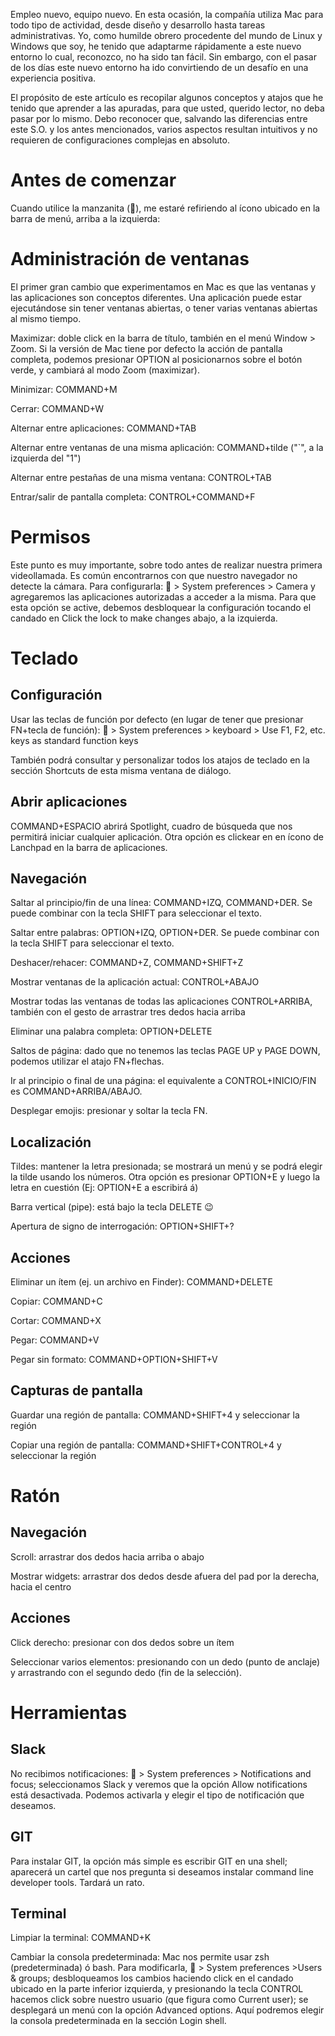 Empleo nuevo, equipo nuevo. En esta ocasión, la compañía utiliza Mac para todo tipo de actividad, desde diseño y desarrollo hasta tareas administrativas. Yo, como humilde obrero procedente del mundo de Linux y Windows que soy, he tenido que adaptarme rápidamente a este nuevo entorno lo cual, reconozco, no ha sido tan fácil. Sin embargo, con el pasar de los días este nuevo entorno ha ido convirtiendo de un desafío en una experiencia positiva.

El propósito de este artículo es recopilar algunos conceptos y atajos que he tenido que aprender a las apuradas, para que usted, querido lector, no deba pasar por lo mismo. Debo reconocer que, salvando las diferencias entre este S.O. y los antes mencionados, varios aspectos resultan intuitivos y no requieren de configuraciones complejas en absoluto.

# Antes de comenzar

Cuando utilice la manzanita (🍎), me estaré refiriendo al ícono ubicado en la barra de menú, arriba a la izquierda:

# Administración de ventanas

El primer gran cambio que experimentamos en Mac es que las ventanas y las aplicaciones son conceptos diferentes. Una aplicación puede estar ejecutándose sin tener ventanas abiertas, o tener varias ventanas abiertas al mismo tiempo.

Maximizar: doble click en la barra de título, también en el menú Window > Zoom. Si la versión de Mac tiene por defecto la acción de pantalla completa, podemos presionar OPTION al posicionarnos sobre el botón verde, y cambiará al modo Zoom (maximizar).

Minimizar: COMMAND+M

Cerrar: COMMAND+W

Alternar entre aplicaciones: COMMAND+TAB

Alternar entre ventanas de una misma aplicación: COMMAND+tilde ("`", a la izquierda del "1")

Alternar entre pestañas de una misma ventana: CONTROL+TAB

Entrar/salir de pantalla completa: CONTROL+COMMAND+F

# Permisos

Este punto es muy importante, sobre todo antes de realizar nuestra primera videollamada. Es común encontrarnos con que nuestro navegador no detecte la cámara. Para configurarla: 🍎 > System preferences > Camera y agregaremos las aplicaciones autorizadas a acceder a la misma. Para que esta opción se active, debemos desbloquear la configuración tocando el candado en Click the lock to make changes abajo, a la izquierda.

# Teclado

## Configuración

Usar las teclas de función por defecto (en lugar de tener que presionar FN+tecla de función): 🍎 > System preferences > keyboard > Use F1, F2, etc. keys as standard function keys

También podrá consultar y personalizar todos los atajos de teclado en la sección Shortcuts de esta misma ventana de diálogo.

## Abrir aplicaciones

COMMAND+ESPACIO abrirá Spotlight, cuadro de búsqueda que nos permitirá iniciar cualquier aplicación. Otra opción es clickear en en ícono de Lanchpad en la barra de aplicaciones.

## Navegación

Saltar al principio/fin de una línea: COMMAND+IZQ, COMMAND+DER. Se puede combinar con la tecla SHIFT para seleccionar el texto.

Saltar entre palabras: OPTION+IZQ, OPTION+DER. Se puede combinar con la tecla SHIFT para seleccionar el texto.

Deshacer/rehacer: COMMAND+Z, COMMAND+SHIFT+Z

Mostrar ventanas de la aplicación actual: CONTROL+ABAJO

Mostrar todas las ventanas de todas las aplicaciones CONTROL+ARRIBA, también con el gesto de arrastrar tres dedos hacia arriba

Eliminar una palabra completa: OPTION+DELETE

Saltos de página: dado que no tenemos las teclas PAGE UP y PAGE DOWN, podemos utilizar el atajo FN+flechas.

Ir al principio o final de una página: el equivalente a CONTROL+INICIO/FIN es COMMAND+ARRIBA/ABAJO.

Desplegar emojis: presionar y soltar la tecla FN.

## Localización

Tildes: mantener la letra presionada; se mostrará un menú y se podrá elegir la tilde usando los números. Otra opción es presionar OPTION+E y luego la letra en cuestión (Ej: OPTION+E a escribirá á)

Barra vertical (pipe): está bajo la tecla DELETE 😉

Apertura de signo de interrogación: OPTION+SHIFT+?

## Acciones

Eliminar un ítem (ej. un archivo en Finder): COMMAND+DELETE

Copiar: COMMAND+C

Cortar: COMMAND+X

Pegar: COMMAND+V

Pegar sin formato: COMMAND+OPTION+SHIFT+V

## Capturas de pantalla

Guardar una región de pantalla: COMMAND+SHIFT+4 y seleccionar la región

Copiar una región de pantalla: COMMAND+SHIFT+CONTROL+4 y seleccionar la región


# Ratón

## Navegación

Scroll: arrastrar dos dedos hacia arriba o abajo

Mostrar widgets: arrastrar dos dedos desde afuera del pad por la derecha, hacia el centro

## Acciones

Click derecho: presionar con dos dedos sobre un ítem

Seleccionar varios elementos: presionando con un dedo (punto de anclaje) y arrastrando con el segundo dedo (fin de la selección).


# Herramientas

## Slack

No recibimos notificaciones: 🍎 > System preferences > Notifications and focus; seleccionamos Slack y veremos que la opción Allow notifications está desactivada. Podemos activarla y elegir el tipo de notificación que deseamos.

## GIT

Para instalar GIT, la opción más simple es escribir GIT en una shell; aparecerá un cartel que nos pregunta si deseamos instalar command line developer tools. Tardará un rato.

 
## Terminal

Limpiar la terminal: COMMAND+K

Cambiar la consola predeterminada: Mac nos permite usar zsh (predeterminada) ó bash. Para modificarla, 🍎 > System preferences >Users & groups; desbloqueamos los cambios haciendo click en el candado ubicado en la parte inferior izquierda, y presionando la tecla CONTROL hacemos click sobre nuestro usuario (que figura como Current user); se desplegará un menú con la opción Advanced options. Aquí podremos elegir la consola predeterminada en la sección Login shell. 